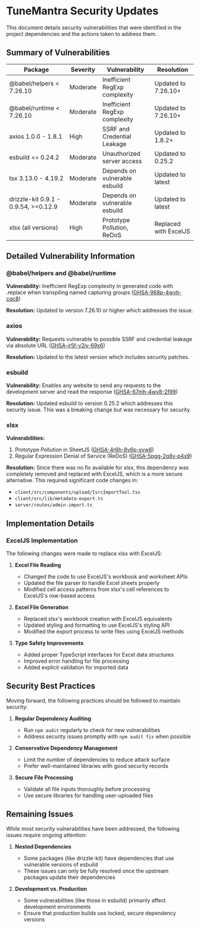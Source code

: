 # TuneMantra Security Updates

This document details security vulnerabilities that were identified in the project dependencies and the actions taken to address them.

## Summary of Vulnerabilities

| Package | Severity | Vulnerability | Resolution |
|---------|----------|--------------|------------|
| @babel/helpers < 7.26.10 | Moderate | Inefficient RegExp complexity | Updated to 7.26.10+ |
| @babel/runtime < 7.26.10 | Moderate | Inefficient RegExp complexity | Updated to 7.26.10+ |
| axios 1.0.0 - 1.8.1 | High | SSRF and Credential Leakage | Updated to 1.8.2+ |
| esbuild <= 0.24.2 | Moderate | Unauthorized server access | Updated to 0.25.2 |
| tsx 3.13.0 - 4.19.2 | Moderate | Depends on vulnerable esbuild | Updated to latest |
| drizzle-kit 0.9.1 - 0.9.54, >=0.12.9 | Moderate | Depends on vulnerable esbuild | Updated to latest |
| xlsx (all versions) | High | Prototype Pollution, ReDoS | Replaced with ExcelJS |

## Detailed Vulnerability Information

### @babel/helpers and @babel/runtime

**Vulnerability:** Inefficient RegExp complexity in generated code with .replace when transpiling named capturing groups ([GHSA-968p-4wvh-cqc8](https://github.com/advisories/GHSA-968p-4wvh-cqc8))

**Resolution:** Updated to version 7.26.10 or higher which addresses the issue.

### axios

**Vulnerability:** Requests vulnerable to possible SSRF and credential leakage via absolute URL ([GHSA-jr5f-v2jv-69x6](https://github.com/advisories/GHSA-jr5f-v2jv-69x6))

**Resolution:** Updated to the latest version which includes security patches.

### esbuild

**Vulnerability:** Enables any website to send any requests to the development server and read the response ([GHSA-67mh-4wv8-2f99](https://github.com/advisories/GHSA-67mh-4wv8-2f99))

**Resolution:** Updated esbuild to version 0.25.2 which addresses this security issue. This was a breaking change but was necessary for security.

### xlsx

**Vulnerabilities:**
1. Prototype Pollution in SheetJS ([GHSA-4r6h-8v6p-xvw6](https://github.com/advisories/GHSA-4r6h-8v6p-xvw6))
2. Regular Expression Denial of Service (ReDoS) ([GHSA-5pgg-2g8v-p4x9](https://github.com/advisories/GHSA-5pgg-2g8v-p4x9))

**Resolution:** Since there was no fix available for xlsx, this dependency was completely removed and replaced with ExcelJS, which is a more secure alternative. This required significant code changes in:

- `client/src/components/upload/IsrcImportTool.tsx`
- `client/src/lib/metadata-export.ts`
- `server/routes/admin-import.ts`

## Implementation Details

### ExcelJS Implementation

The following changes were made to replace xlsx with ExcelJS:

1. **Excel File Reading**
   - Changed the code to use ExcelJS's workbook and worksheet APIs
   - Updated the file parser to handle Excel sheets properly
   - Modified cell access patterns from xlsx's cell references to ExcelJS's row-based access

2. **Excel File Generation**
   - Replaced xlsx's workbook creation with ExcelJS equivalents
   - Updated styling and formatting to use ExcelJS's styling API
   - Modified the export process to write files using ExcelJS methods

3. **Type Safety Improvements**
   - Added proper TypeScript interfaces for Excel data structures
   - Improved error handling for file processing
   - Added explicit validation for imported data

## Security Best Practices

Moving forward, the following practices should be followed to maintain security:

1. **Regular Dependency Auditing**
   - Run `npm audit` regularly to check for new vulnerabilities
   - Address security issues promptly with `npm audit fix` when possible

2. **Conservative Dependency Management**
   - Limit the number of dependencies to reduce attack surface
   - Prefer well-maintained libraries with good security records

3. **Secure File Processing**
   - Validate all file inputs thoroughly before processing
   - Use secure libraries for handling user-uploaded files

## Remaining Issues

While most security vulnerabilities have been addressed, the following issues require ongoing attention:

1. **Nested Dependencies**
   - Some packages (like drizzle-kit) have dependencies that use vulnerable versions of esbuild
   - These issues can only be fully resolved once the upstream packages update their dependencies

2. **Development vs. Production**
   - Some vulnerabilities (like those in esbuild) primarily affect development environments
   - Ensure that production builds use locked, secure dependency versions
